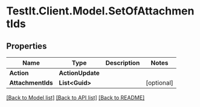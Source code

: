 # TestIt.Client.Model.SetOfAttachmentIds

## Properties

Name | Type | Description | Notes
------------ | ------------- | ------------- | -------------
**Action** | **ActionUpdate** |  | 
**AttachmentIds** | **List&lt;Guid&gt;** |  | [optional] 

[[Back to Model list]](../README.md#documentation-for-models) [[Back to API list]](../README.md#documentation-for-api-endpoints) [[Back to README]](../README.md)

